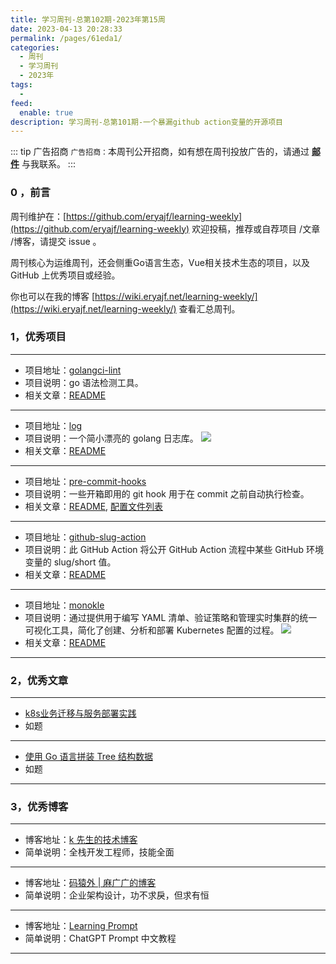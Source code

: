 ```yaml
---
title: 学习周刊-总第102期-2023年第15周
date: 2023-04-13 20:28:33
permalink: /pages/61eda1/
categories:
  - 周刊
  - 学习周刊
  - 2023年
tags:
  -
feed:
  enable: true
description: 学习周刊-总第101期-一个暴漏github action变量的开源项目
---
```


::: tip 广告招商
`广告招商：`本周刊公开招商，如有想在周刊投放广告的，请通过 **[邮件](mailto:eryajf@163.com)** 与我联系。
:::

### 0 ，前言

周刊维护在：[https://github.com/eryajf/learning-weekly](https://github.com/eryajf/learning-weekly)  欢迎投稿，推荐或自荐项目 /文章 /博客，请提交 issue 。

周刊核心为运维周刊，还会侧重Go语言生态，Vue相关技术生态的项目，以及 GitHub 上优秀项目或经验。

你也可以在我的博客 [https://wiki.eryajf.net/learning-weekly/](https://wiki.eryajf.net/learning-weekly/) 查看汇总周刊。


### 1，优秀项目

---
- 项目地址：[golangci-lint](https://github.com/golangci/golangci-lint)
- 项目说明：go 语法检测工具。
- 相关文章：[README](https://github.com/golangci/golangci-lint#readme)
---
- 项目地址：[log](https://github.com/charmbracelet/log)
- 项目说明：一个简小漂亮的 golang 日志库。
  ![](http://t.eryajf.net/imgs/2023/02/0f5905d316a01467.gif)
- 相关文章：[README](https://github.com/charmbracelet/log#readme)
---
- 项目地址：[pre-commit-hooks](https://github.com/pre-commit/pre-commit-hooks)
- 项目说明：一些开箱即用的 git hook 用于在 commit 之前自动执行检查。
- 相关文章：[README](https://github.com/pre-commit/pre-commit-hooks#readme), [配置文件列表](https://pre-commit.com/hooks.html)
---
- 项目地址：[github-slug-action](https://github.com/rlespinasse/github-slug-action)
- 项目说明：此 GitHub Action 将公开 GitHub Action 流程中某些 GitHub 环境变量的 slug/short 值。
- 相关文章：[README](https://github.com/rlespinasse/github-slug-action#readme)
---
- 项目地址：[monokle](https://github.com/kubeshop/monokle)
- 项目说明：通过提供用于编写​​ YAML 清单、验证策略和管理实时集群的统一可视化工具，简化了创建、分析和部署 Kubernetes 配置的过程。
  ![](http://t.eryajf.net/imgs/2023/02/2b0d0a8b72135a42.png)
- 相关文章：[README](https://github.com/kubeshop/monokle#readme)
---


### 2，优秀文章

---
- [k8s业务迁移与服务部署实践](https://www.cuiliangblog.cn/detail/article/52)
- 如题
---
- [使用 Go 语言拼装 Tree 结构数据](https://www.dbkuaizi.com/archives/206.html)
- 如题
---

### 3，优秀博客

---
- 博客地址：[k 先生的技术博客](http://www.gold404.cn/)
- 简单说明：全栈开发工程师，技能全面
---
- 博客地址：[码猿外 | 麻广广的博客](https://www.maguangguang.xyz/)
- 简单说明：企业架构设计，功不求戾，但求有恒
---
- 博客地址：[Learning Prompt](https://learningprompt.wiki/docs/%F0%9F%91%8B%20Welcome)
- 简单说明：ChatGPT Prompt 中文教程
---